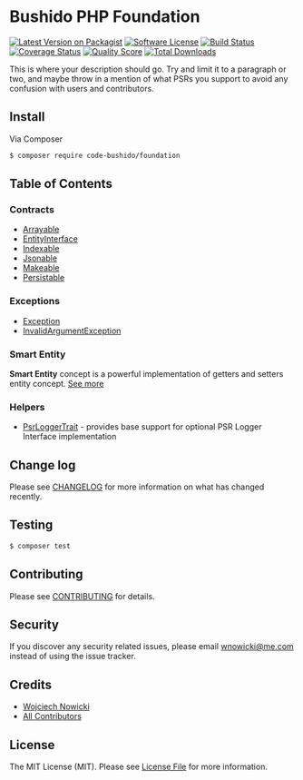 # Bushido PHP Foundation

[![Latest Version on Packagist][ico-version]][link-packagist]
[![Software License][ico-license]](LICENSE.md)
[![Build Status][ico-travis]][link-travis]
[![Coverage Status][ico-scrutinizer]][link-scrutinizer]
[![Quality Score][ico-code-quality]][link-code-quality]
[![Total Downloads][ico-downloads]][link-downloads]

This is where your description should go. Try and limit it to a paragraph or two, and maybe throw in a mention of what
PSRs you support to avoid any confusion with users and contributors.

## Install
Via Composer
``` bash
$ composer require code-bushido/foundation
```

## Table of Contents
### Contracts
- [Arrayable](src/Contracts/Arrayable.php)
- [EntityInterface](src/Contracts/EntityInterface.php)
- [Indexable](src/Contracts/Indexable.php)
- [Jsonable](src/Contracts/Jsonable.php)
- [Makeable](src/Contracts/Makeable.php)
- [Persistable](src/Contracts/Persistable.php)

### Exceptions
- [Exception](src/Exception.php)
- [InvalidArgumentException](src/Exceptions/InvalidArgumentException.php)

### Smart Entity
**Smart Entity** concept is a powerful implementation of getters and setters entity concept.  [See more](doc/SmartEntity.md)

### Helpers
- [PsrLoggerTrait](src/Helpers/PsrLoggerTrait.php) - provides base support for optional PSR Logger Interface implementation

## Change log
Please see [CHANGELOG](CHANGELOG.md) for more information on what has changed recently.

## Testing

``` bash
$ composer test
```

## Contributing
Please see [CONTRIBUTING](CONTRIBUTING.md) for details.

## Security
If you discover any security related issues, please email wnowicki@me.com instead of using the issue tracker.

## Credits
- [Wojciech Nowicki][link-author]
- [All Contributors][link-contributors]

## License
The MIT License (MIT). Please see [License File](LICENSE.md) for more information.

[ico-version]: https://img.shields.io/packagist/v/code-bushido/foundation.svg?style=flat-square
[ico-license]: https://img.shields.io/badge/license-MIT-brightgreen.svg?style=flat-square
[ico-travis]: https://img.shields.io/travis/code-bushido/foundation/master.svg?style=flat-square
[ico-scrutinizer]: https://img.shields.io/scrutinizer/coverage/g/code-bushido/foundation.svg?style=flat-square
[ico-code-quality]: https://img.shields.io/scrutinizer/g/code-bushido/foundation.svg?style=flat-square
[ico-downloads]: https://img.shields.io/packagist/dt/code-bushido/foundation.svg?style=flat-square

[link-packagist]: https://packagist.org/packages/code-bushido/foundation
[link-travis]: https://travis-ci.org/code-bushido/foundation
[link-scrutinizer]: https://scrutinizer-ci.com/g/code-bushido/foundation/code-structure
[link-code-quality]: https://scrutinizer-ci.com/g/code-bushido/foundation
[link-downloads]: https://packagist.org/packages/code-bushido/foundation
[link-author]: https://github.com/wnowicki
[link-contributors]: ../../contributors
